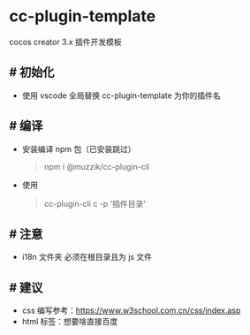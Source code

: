 # cc-plugin-template

cocos creator 3.x 插件开发模板

## # 初始化

-   使用 vscode 全局替换 cc-plugin-template 为你的插件名

## # 编译

-   安装编译 npm 包（已安装跳过）
    > npm i @muzzik/cc-plugin-cli
-   使用
    > cc-plugin-cli c -p '插件目录'

## # 注意

-   i18n 文件夹 必须在根目录且为 js 文件

## # 建议

-   css 编写参考：https://www.w3school.com.cn/css/index.asp
-   html 标签：想要啥直接百度
